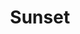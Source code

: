 ---
layout: item
raw_url: https://prdwebappstorage.blob.core.windows.net/kansaspattons/images/gallery-2009-10-18/photo00742.jpg
thumb_url: https://prdwebappstorage.blob.core.windows.net/kansaspattons/images/gallery-2009-10-18/thumb_photo00742.jpg
post: /kansaspattons/blog/2009/10/18/pumpkin-patch.html
index: 14
title: Sunset
---